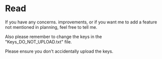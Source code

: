 # Read
If you have any concerns. improvements, or if you want me to add a feature not mentioned in planning, feel free to tell me.

Also please remember to change the keys in the "Keys_DO_NOT_UPLOAD.txt" file.

Please ensure you don't accidentally upload the keys.